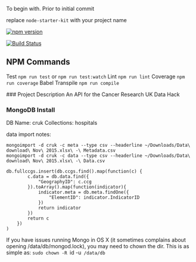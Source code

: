 To begin with. Prior to initial commit

replace `node-starter-kit` with your project name

[![npm version](https://badge.fury.io/js/node-starter-kit.svg)](http://badge.fury.io/js/node-starter-kit)

[![Build Status](https://travis-ci.org/pebblecode/node-starter-kit.svg)](https://travis-ci.org/pebblecode/node-starter-kit)


## NPM Commands
Test `npm run test` or `npm run test:watch`
Lint `npm run lint`
Coverage `npm run coverage`
Babel Transpile `npm run compile`

### Project Description
An API for the Cancer Research UK Data Hack

### MongoDB Install
DB Name: cruk
Collections: hospitals

data import notes:
```
mongoimport -d cruk -c meta --type csv --headerline ~/Downloads/Data\ download\ Nov\ 2015.xlsx\ -\ Metadata.csv 
mongoimport -d cruk -c data --type csv --headerline ~/Downloads/Data\ download\ Nov\ 2015.xlsx\ -\ Data.csv 

db.fullccgs.insert(db.ccgs.find().map(function(c) {
		c.data = db.data.find({
			"GeographyID": c.ccg
		}).toArray().map(function(indicator){
			indicator.meta = db.meta.findOne({
				"ElementID": indicator.IndicatorID
			})
			return indicator
		})
	    return c
	})
)
```

If you have issues running Mongo in OS X (it sometimes complains about opening /data/db/mongod.lock), you may need to chown the dir. This is as simple as:
`sudo chown -R `id -u` /data/db`